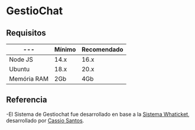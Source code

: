 ﻿# GestioChat


## Requisitos

| --- | Mínimo | Recomendado |
| --- | --- | --- |
| Node JS | 14.x | 16.x |
| Ubuntu | 18.x | 20.x |
| Memória RAM | 2Gb | 4Gb |
## Referencia

-El Sistema de Gestiochat fue desarrollado en base a la [Sistema Whaticket](https://github.com/canove/whaticket), desarrollado por [Cassio Santos](https://github.com/canove).

